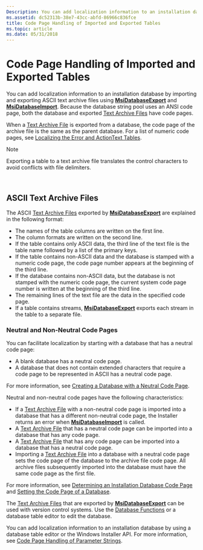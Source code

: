 ```yaml
---
Description: You can add localization information to an installation database by importing and exporting ASCII text archive files using MsiDatabaseExport and MsiDatabaseImport.
ms.assetid: dc52313b-38e7-43cc-abfd-86966c836fce
title: Code Page Handling of Imported and Exported Tables
ms.topic: article
ms.date: 05/31/2018
---
```


# Code Page Handling of Imported and Exported Tables

You can add localization information to an installation database by importing and exporting ASCII text archive files using [**MsiDatabaseExport**](/windows/desktop/api/Msiquery/nf-msiquery-msidatabaseexporta) and [**MsiDatabaseImport**](/windows/desktop/api/Msiquery/nf-msiquery-msidatabaseimporta). Because the database string pool uses an ANSI code page, both the database and exported [Text Archive Files](text-archive-files.md) have code pages.

When a [Text Archive File](text-archive-files.md) is exported from a database, the code page of the archive file is the same as the parent database. For a list of numeric code pages, see [Localizing the Error and ActionText Tables](localizing-the-error-and-actiontext-tables.md).

> [!Note]  
> Exporting a table to a text archive file translates the control characters to avoid conflicts with file delimiters.

 

## ASCII Text Archive Files

The ASCII [Text Archive Files](text-archive-files.md) exported by [**MsiDatabaseExport**](/windows/desktop/api/Msiquery/nf-msiquery-msidatabaseexporta) are explained in the following format:

-   The names of the table columns are written on the first line.
-   The column formats are written on the second line.
-   If the table contains only ASCII data, the third line of the text file is the table name followed by a list of the primary keys.
-   If the table contains non-ASCII data and the database is stamped with a numeric code page, the code page number appears at the beginning of the third line.
-   If the database contains non-ASCII data, but the database is not stamped with the numeric code page, the current system code page number is written at the beginning of the third line.
-   The remaining lines of the text file are the data in the specified code page.
-   If a table contains streams, [**MsiDatabaseExport**](/windows/desktop/api/Msiquery/nf-msiquery-msidatabaseexporta) exports each stream in the table to a separate file.

### Neutral and Non-Neutral Code Pages

You can facilitate localization by starting with a database that has a neutral code page:

-   A blank database has a neutral code page.
-   A database that does not contain extended characters that require a code page to be represented in ASCII has a neutral code page.

For more information, see [Creating a Database with a Neutral Code Page](creating-a-database-with-a-neutral-code-page.md).

Neutral and non-neutral code pages have the following characteristics:

-   If a [Text Archive File](text-archive-files.md) with a non-neutral code page is imported into a database that has a different non-neutral code page, the Installer returns an error when [**MsiDatabaseImport**](/windows/desktop/api/Msiquery/nf-msiquery-msidatabaseimporta) is called.
-   A [Text Archive File](text-archive-files.md) that has a neutral code page can be imported into a database that has any code page.
-   A [Text Archive File](text-archive-files.md) that has any code page can be imported into a database that has a neutral code page.
-   Importing a [Text Archive File](text-archive-files.md) into a database with a neutral code page sets the code page of the database to the archive file code page. All archive files subsequently imported into the database must have the same code page as the first file.

For more information, see [Determining an Installation Database Code Page](determining-an-installation-database-s-code-page.md) and [Setting the Code Page of a Database](setting-the-code-page-of-a-database.md).

The [Text Archive Files](text-archive-files.md) that are exported by [**MsiDatabaseExport**](/windows/desktop/api/Msiquery/nf-msiquery-msidatabaseexporta) can be used with version control systems. Use the [Database Functions](database-functions.md) or a database table editor to edit the database.

You can add localization information to an installation database by using a database table editor or the Windows Installer API. For more information, see [Code Page Handling of Parameter Strings](code-page-handling-of-parameter-strings.md).

 

 



